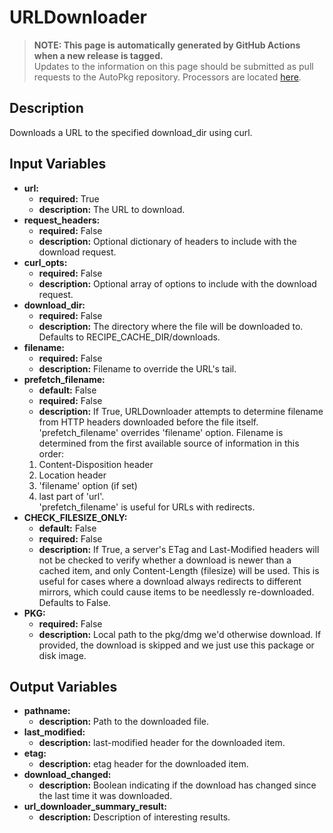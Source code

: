 # URLDownloader

> **NOTE: This page is automatically generated by GitHub Actions when a new release is tagged.**<br />Updates to the information on this page should be submitted as pull requests to the AutoPkg repository. Processors are located [here](https://github.com/autopkg/autopkg/tree/master/Code/autopkglib).
## Description
Downloads a URL to the specified download\_dir using curl.

## Input Variables
- **url:**
    - **required:** True
    - **description:** The URL to download.
- **request\_headers:**
    - **required:** False
    - **description:** Optional dictionary of headers to include with the download request.
- **curl\_opts:**
    - **required:** False
    - **description:** Optional array of options to include with the download request.
- **download\_dir:**
    - **required:** False
    - **description:** The directory where the file will be downloaded to. Defaults to RECIPE\_CACHE\_DIR/downloads.
- **filename:**
    - **required:** False
    - **description:** Filename to override the URL's tail.
- **prefetch\_filename:**
    - **default:** False
    - **required:** False
    - **description:** If True, URLDownloader attempts to determine filename from HTTP headers downloaded before the file itself. 'prefetch\_filename' overrides 'filename' option. Filename is determined from the first available source of information in this order:
	1. Content-Disposition header
	2. Location header
	3. 'filename' option (if set)
	4. last part of 'url'.  
'prefetch\_filename' is useful for URLs with redirects.
- **CHECK\_FILESIZE\_ONLY:**
    - **default:** False
    - **required:** False
    - **description:** If True, a server's ETag and Last-Modified headers will not be checked to verify whether a download is newer than a cached item, and only Content-Length (filesize) will be used. This is useful for cases where a download always redirects to different mirrors, which could cause items to be needlessly re-downloaded. Defaults to False.
- **PKG:**
    - **required:** False
    - **description:** Local path to the pkg/dmg we'd otherwise download. If provided, the download is skipped and we just use this package or disk image.

## Output Variables
- **pathname:**
    - **description:** Path to the downloaded file.
- **last\_modified:**
    - **description:** last-modified header for the downloaded item.
- **etag:**
    - **description:** etag header for the downloaded item.
- **download\_changed:**
    - **description:** Boolean indicating if the download has changed since the last time it was downloaded.
- **url\_downloader\_summary\_result:**
    - **description:** Description of interesting results.


